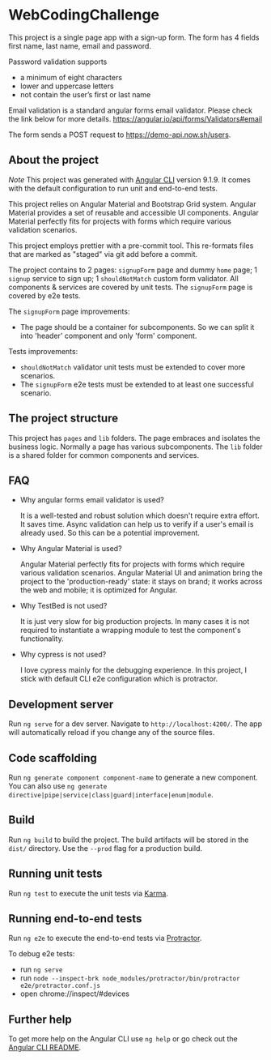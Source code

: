 # WebCodingChallenge

This project is a single page app with a sign-up form.
The form has 4 fields first name, last name, email and password.

Password validation supports

- a minimum of eight characters
- lower and uppercase letters
- not contain the user’s first or last name

Email validation is a standard angular forms email validator. Please check the link below for more details.
https://angular.io/api/forms/Validators#email

The form sends a POST request to https://demo-api.now.sh/users.

## About the project

_Note_ This project was generated with [Angular CLI](https://github.com/angular/angular-cli) version 9.1.9.
It comes with the default configuration to run unit and end-to-end tests.

This project relies on Angular Material and Bootstrap Grid system. Angular Material provides a set of reusable and accessible UI components. Angular Material perfectly fits for projects with forms which require various validation scenarios.

This project employs prettier with a pre-commit tool. This re-formats files that are marked as "staged" via git add before a commit.

The project contains to 2 pages: `signupForm` page and dummy `home` page; 1 `signup` service to sign up; 1 `shouldNotMatch` custom form validator. All components & services are covered by unit tests. The `signupForm` page is covered by e2e tests.

The `signupForm` page improvements:

- The page should be a container for subcomponents. So we can split it into 'header' component and only 'form' component.

Tests improvements:

- `shouldNotMatch` validator unit tests must be extended to cover more scenarios.
- The `signupForm` e2e tests must be extended to at least one successful scenario.

## The project structure

This project has `pages` and `lib` folders. The page embraces and isolates the business logic. Normally a page has various subcomponents. The `lib` folder is a shared folder for common components and services.

## FAQ

- Why angular forms email validator is used?

  It is a well-tested and robust solution which doesn't require extra effort. It saves time.
  Async validation can help us to verify if a user's email is already used. So this can be a potential improvement.

- Why Angular Material is used?

  Angular Material perfectly fits for projects with forms which require various validation scenarios.
  Angular Material UI and animation bring the project to the 'production-ready' state: it stays on brand; it works across the web and mobile; it is optimized for Angular.

- Why TestBed is not used?

  It is just very slow for big production projects. In many cases it is not required to instantiate a wrapping module to test the component's functionality.

- Why cypress is not used?

  I love cypress mainly for the debugging experience. In this project, I stick with default CLI e2e configuration which is protractor.

## Development server

Run `ng serve` for a dev server. Navigate to `http://localhost:4200/`. The app will automatically reload if you change any of the source files.

## Code scaffolding

Run `ng generate component component-name` to generate a new component. You can also use `ng generate directive|pipe|service|class|guard|interface|enum|module`.

## Build

Run `ng build` to build the project. The build artifacts will be stored in the `dist/` directory. Use the `--prod` flag for a production build.

## Running unit tests

Run `ng test` to execute the unit tests via [Karma](https://karma-runner.github.io).

## Running end-to-end tests

Run `ng e2e` to execute the end-to-end tests via [Protractor](http://www.protractortest.org/).

To debug e2e tests:

- run `ng serve`
- run `node --inspect-brk node_modules/protractor/bin/protractor e2e/protractor.conf.js`
- open chrome://inspect/#devices

## Further help

To get more help on the Angular CLI use `ng help` or go check out the [Angular CLI README](https://github.com/angular/angular-cli/blob/master/README.md).
